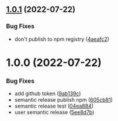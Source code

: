 ## [1.0.1](https://github.com/tujit/npm-publish-poc/compare/v1.0.0...v1.0.1) (2022-07-22)


### Bug Fixes

* don't publish to npm registry ([4aeafc2](https://github.com/tujit/npm-publish-poc/commit/4aeafc2f0bd7ad6f369f3f353cb4b46676bd134e))

# 1.0.0 (2022-07-22)


### Bug Fixes

* add github token ([9ab139c](https://github.com/tujit/npm-publish-poc/commit/9ab139c5882373ffed88ab2df1eafff0185c002a))
* semantic release publish npm ([605cb81](https://github.com/tujit/npm-publish-poc/commit/605cb812ed6e2b411020095613fcc9c242c36751))
* semantic release test ([04ea884](https://github.com/tujit/npm-publish-poc/commit/04ea884c30cda0a84b8be7b30984c55bc689a91b))
* user semantic release ([5ee8d7b](https://github.com/tujit/npm-publish-poc/commit/5ee8d7b58bde38e0b3d1a2f9d54a8db940d69fe6))
